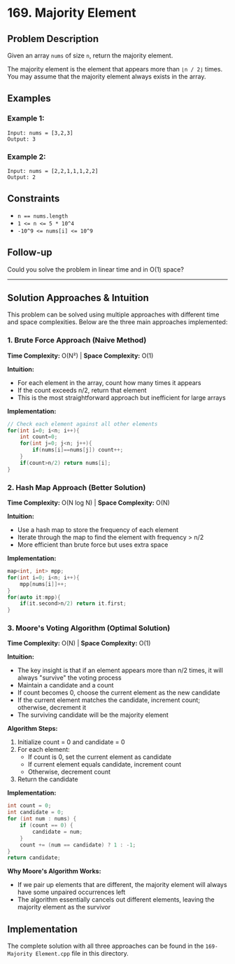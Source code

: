 # 169. Majority Element

## Problem Description

Given an array `nums` of size `n`, return the majority element.

The majority element is the element that appears more than `⌊n / 2⌋` times. You may assume that the majority element always exists in the array.

## Examples

### Example 1:
```
Input: nums = [3,2,3]
Output: 3
```

### Example 2:
```
Input: nums = [2,2,1,1,1,2,2]
Output: 2
```

## Constraints

- `n == nums.length`
- `1 <= n <= 5 * 10^4`
- `-10^9 <= nums[i] <= 10^9`

## Follow-up

Could you solve the problem in linear time and in O(1) space?

---

## Solution Approaches & Intuition

This problem can be solved using multiple approaches with different time and space complexities. Below are the three main approaches implemented:

### 1. Brute Force Approach (Naive Method)
**Time Complexity:** O(N²) | **Space Complexity:** O(1)

**Intuition:**
- For each element in the array, count how many times it appears
- If the count exceeds n/2, return that element
- This is the most straightforward approach but inefficient for large arrays

**Implementation:**
```cpp
// Check each element against all other elements
for(int i=0; i<n; i++){
    int count=0;
    for(int j=0; j<n; j++){
        if(nums[i]==nums[j]) count++;
    }
    if(count>n/2) return nums[i];
}
```

### 2. Hash Map Approach (Better Solution)
**Time Complexity:** O(N log N) | **Space Complexity:** O(N)

**Intuition:**
- Use a hash map to store the frequency of each element
- Iterate through the map to find the element with frequency > n/2
- More efficient than brute force but uses extra space

**Implementation:**
```cpp
map<int, int> mpp;
for(int i=0; i<n; i++){
    mpp[nums[i]]++;
}
for(auto it:mpp){
    if(it.second>n/2) return it.first;
}
```

### 3. Moore's Voting Algorithm (Optimal Solution)
**Time Complexity:** O(N) | **Space Complexity:** O(1)

**Intuition:**
- The key insight is that if an element appears more than n/2 times, it will always "survive" the voting process
- Maintain a candidate and a count
- If count becomes 0, choose the current element as the new candidate
- If the current element matches the candidate, increment count; otherwise, decrement it
- The surviving candidate will be the majority element

**Algorithm Steps:**
1. Initialize count = 0 and candidate = 0
2. For each element:
   - If count is 0, set the current element as candidate
   - If current element equals candidate, increment count
   - Otherwise, decrement count
3. Return the candidate

**Implementation:**
```cpp
int count = 0;
int candidate = 0;
for (int num : nums) {
    if (count == 0) {
        candidate = num;
    }
    count += (num == candidate) ? 1 : -1;
}
return candidate;
```

**Why Moore's Algorithm Works:**
- If we pair up elements that are different, the majority element will always have some unpaired occurrences left
- The algorithm essentially cancels out different elements, leaving the majority element as the survivor

## Implementation

The complete solution with all three approaches can be found in the `169-Majority Element.cpp` file in this directory.